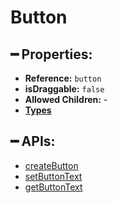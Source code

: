 # Button

## ━ Properties:

* **Reference:** `button`
* **isDraggable:** `false`
* **Allowed Children:** -
* **[Types](types/)**

## ━ APIs:

* [createButton](createbutton.md)
* [setButtonText](setbuttontext.md)
* [getButtonText](getbuttontext.md)

